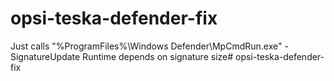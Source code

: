 # opsi-teska-defender-fix
Just calls "%ProgramFiles%\Windows Defender\MpCmdRun.exe" -SignatureUpdate 
Runtime depends on signature size# opsi-teska-defender-fix
